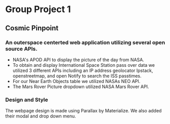 # Group Project 1
## Cosmic Pinpoint
### An outerspace centerted web application utilizing several open source APIs.
 - NASA's APOD API to display the picture of the day from NASA.
- To obtain and display International Space Station pass over data we utilized 3 different APIs including an IP address geolocator Ipstack, openstreetmap, and open Notify to search the ISS passtimes.
- For our Near Earth Objects table we utilized NASAs NEO API.
- The Mars Rover Picture dropdown utilized NASA Mars Rover API. 
### Design and Style
The webpage design is made using Parallax by Materialize. 
We also added their modal and drop down menu.


